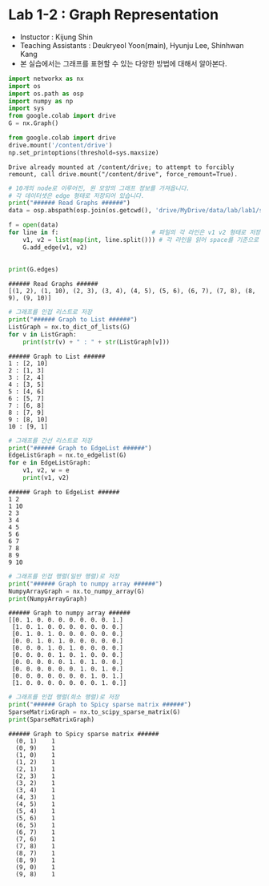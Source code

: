 # Lab 1-2 : Graph Representation
- Instuctor : Kijung Shin
- Teaching Assistants : Deukryeol Yoon(main), Hyunju Lee, Shinhwan Kang 
- 본 실습에서는 그래프를 표현할 수 있는 다양한 방법에 대해서 알아본다.



```python
import networkx as nx
import os                                   
import os.path as osp                       
import numpy as np
import sys
from google.colab import drive
G = nx.Graph()
```


```python
from google.colab import drive
drive.mount('/content/drive')
np.set_printoptions(threshold=sys.maxsize)
```

    Drive already mounted at /content/drive; to attempt to forcibly remount, call drive.mount("/content/drive", force_remount=True).



```python
# 10개의 node로 이루어진, 원 모양의 그래프 정보를 가져옵니다.
# 각 데이터셋은 edge 형태로 저장되어 있습니다.
print("###### Read Graphs ######")
data = osp.abspath(osp.join(os.getcwd(), 'drive/MyDrive/data/lab/lab1/small_cycle.txt'))

f = open(data)
for line in f:                          # 파일의 각 라인은 v1 v2 형태로 저장되어있습니다.
	v1, v2 = list(map(int, line.split())) # 각 라인을 읽어 space를 기준으로 split해주고 이를 integer mapping해줍니다.
	G.add_edge(v1, v2)
 
 
print(G.edges)
```

    ###### Read Graphs ######
    [(1, 2), (1, 10), (2, 3), (3, 4), (4, 5), (5, 6), (6, 7), (7, 8), (8, 9), (9, 10)]



```python
# 그래프를 인접 리스트로 저장
print("###### Graph to List ######")                                     
ListGraph = nx.to_dict_of_lists(G)
for v in ListGraph:
    print(str(v) + " : " + str(ListGraph[v]))
```

    ###### Graph to List ######
    1 : [2, 10]
    2 : [1, 3]
    3 : [2, 4]
    4 : [3, 5]
    5 : [4, 6]
    6 : [5, 7]
    7 : [6, 8]
    8 : [7, 9]
    9 : [8, 10]
    10 : [9, 1]



```python
# 그래프를 간선 리스트로 저장
print("###### Graph to EdgeList ######")                                  
EdgeListGraph = nx.to_edgelist(G)                                     
for e in EdgeListGraph:
    v1, v2, w = e
    print(v1, v2)
```

    ###### Graph to EdgeList ######
    1 2
    1 10
    2 3
    3 4
    4 5
    5 6
    6 7
    7 8
    8 9
    9 10



```python
# 그래프를 인접 행렬(일반 행렬)로 저장
print("###### Graph to numpy array ######")
NumpyArrayGraph = nx.to_numpy_array(G)                                    
print(NumpyArrayGraph)

```

    ###### Graph to numpy array ######
    [[0. 1. 0. 0. 0. 0. 0. 0. 0. 1.]
     [1. 0. 1. 0. 0. 0. 0. 0. 0. 0.]
     [0. 1. 0. 1. 0. 0. 0. 0. 0. 0.]
     [0. 0. 1. 0. 1. 0. 0. 0. 0. 0.]
     [0. 0. 0. 1. 0. 1. 0. 0. 0. 0.]
     [0. 0. 0. 0. 1. 0. 1. 0. 0. 0.]
     [0. 0. 0. 0. 0. 1. 0. 1. 0. 0.]
     [0. 0. 0. 0. 0. 0. 1. 0. 1. 0.]
     [0. 0. 0. 0. 0. 0. 0. 1. 0. 1.]
     [1. 0. 0. 0. 0. 0. 0. 0. 1. 0.]]



```python
# 그래프를 인접 행렬(희소 행렬)로 저장
print("###### Graph to Spicy sparse matrix ######")
SparseMatrixGraph = nx.to_scipy_sparse_matrix(G)                       
print(SparseMatrixGraph)
```

    ###### Graph to Spicy sparse matrix ######
      (0, 1)	1
      (0, 9)	1
      (1, 0)	1
      (1, 2)	1
      (2, 1)	1
      (2, 3)	1
      (3, 2)	1
      (3, 4)	1
      (4, 3)	1
      (4, 5)	1
      (5, 4)	1
      (5, 6)	1
      (6, 5)	1
      (6, 7)	1
      (7, 6)	1
      (7, 8)	1
      (8, 7)	1
      (8, 9)	1
      (9, 0)	1
      (9, 8)	1



```python

```
